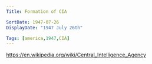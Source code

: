 ```yaml
---
Title: Formation of CIA

SortDate: 1947-07-26
DisplayDate: "1947 July 26th"

Tags: [america,1947,CIA]
---
```


https://en.wikipedia.org/wiki/Central_Intelligence_Agency